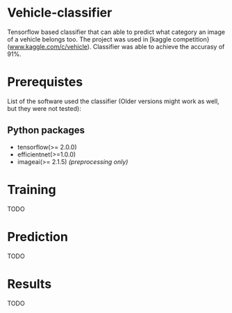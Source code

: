 # Vehicle-classifier
Tensorflow based classifier that can able to predict what category an image of a vehicle belongs too. The project was used in [kaggle competition}(www.kaggle.com/c/vehicle). Classifier was able to achieve the accurasy of 91%.

# Prerequistes
List of the software used the classifier (Older versions might work as well, but they were not tested):


## Python packages

* tensorflow(>= 2.0.0)
* efficientnet(>=1.0.0)
* imageai(>= 2.1.5) *(preprocessing only)*

# Training
TODO

# Prediction
TODO

# Results
TODO
